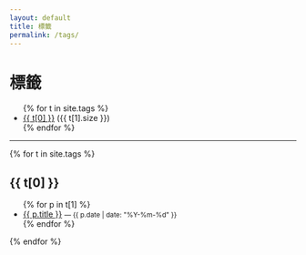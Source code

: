 ```yaml
---
layout: default
title: 標籤
permalink: /tags/
---
```


<h1>標籤</h1>

<ul>
{% for t in site.tags %}
  <li>
    <a href="#{{ t[0] | slugify }}">{{ t[0] }}</a> ({{ t[1].size }})
  </li>
{% endfor %}
</ul>

<hr/>

{% for t in site.tags %}
  <h2 id="{{ t[0] | slugify }}">{{ t[0] }}</h2>
  <ul>
    {% for p in t[1] %}
      <li>
        <a href="{{ p.url | relative_url }}">{{ p.title }}</a>
        <small>— {{ p.date | date: "%Y-%m-%d" }}</small>
      </li>
    {% endfor %}
  </ul>
{% endfor %}
